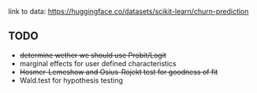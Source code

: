 link to data:
https://huggingface.co/datasets/scikit-learn/churn-prediction

## TODO
- ~~determine wether we should use Probit/Logit~~
- marginal effects for user defined characteristics
- ~~Hosmer-Lemeshow and Osius-Rojekt test for goodness of fit~~
- Wald.test for hypothesis testing
